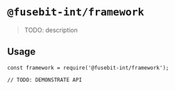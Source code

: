 # `@fusebit-int/framework`

> TODO: description

## Usage

```
const framework = require('@fusebit-int/framework');

// TODO: DEMONSTRATE API
```
